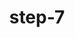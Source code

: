 ---
layout: post
title:  "step-7"
video: assets/images/plant-video-7.mp4
featured: true
hidden: true
---
